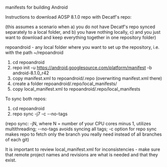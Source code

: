 manifests for building Android 

Instructions to download AOSP 8.1.0 repo with Decatf's repo: 

(this assumes a scenario when 
    a) you do not have Decatf's repo synced separately to a local folder, and 
    b) you have nothing locally, 
    c) and you just want to download and keep everything together in one repository folder)
    
repoandroid - any local folder where you want to set up the repository, i.e. with the path ~/repoandroid

1) cd repoandroid
2) repo init -u https://android.googlesource.com/platform/manifest -b android-8.1.0_r42
3) copy manifest.xml to repoandroid/.repo (overwriting manifest.xml there)
4) create a folder repoandroid/.repo/local_manifests/
5) copy local_manifest.xml to repoandroid/.repo/local_manifests

To sync both repos:
1) cd repoandroid
2) repo sync -j7 -c --no-tags    

(repo sync: -jN, where N = number of your CPU cores minus 1, utilizes multithreading; --no-tags avoids syncing all tags; -c option for repo sync makes repo to fetch only the branch you really need instead of all branches of each git)

It is important to review local_manifest.xml for inconsistencies - make sure that remote project names and revisions are what is needed and that they exist.
